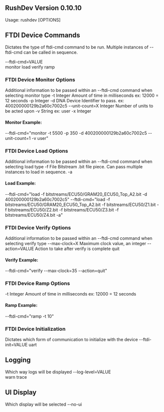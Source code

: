 ## RushDev Version 0.10.10
Usage: rushdev [OPTIONS]

## FTDI Device Commands
Dictates the type of ftdi-cmd command to be run.
Multiple instances of --ftdi-cmd can be called in sequence.

--ftdi-cmd=VALUE      
    monitor
    load
    verify
    ramp

### FTDI Device Monitor Options
Additional information to be passed within an --ftdi-cmd command when selecting monitor type
-t                  Integer     Amount of time in milliseconds      ex: 12000 = 12 seconds
-p                  Integer
-d                  DNA         Device Identifier to pass.          ex: 400200000129b2a60c7002c5
--unit-count=X      Integer     Number of units to be acted upon
-v                  String                                          ex: user
-x                  Integer

#### Monitor Example:
--ftdi-cmd="monitor -t 5500 -p 350 -d 400200000129b2a60c7002c5 --unit-count=1 -v user"


### FTDI Device Load Options
Additional information to be passed within an --ftdi-cmd command when selecting load type
-f                  File        Bitstream .bit file piece. Can pass multiple instances to load in sequence.
-a

#### Load Example:
--ftdi-cmd="load -f bitstreams/ECU50/GRAM20_ECU50_Top_A2.bit -d 400200000129b2a60c7002c5"
--ftdi-cmd="load -f bitstreams/ECU50/GRAM20_ECU50_Top_A2.bit -f bitstreams/ECU50/Z1.bit -f bitstreams/ECU50/Z2.bit -f bitstreams/ECU50/Z3.bit -f bitstreams/ECU50/Z4.bit  -a"

### FTDI Device Verify Options
Additional information to be passed within an --ftdi-cmd command when selecting verify type
--max-clock=X       Maximum clock value, an integer
--action=VALUE      Action to take after verify is complete
    quit

#### Verify Example:
--ftdi-cmd="verify --max-clock=35 --action=quit"

### FTDI Device Ramp Options
-t                  Integer     Amount of time in milliseconds      ex: 12000 = 12 seconds

#### Ramp Example:
--ftdi-cmd="ramp -t 10"

### FTDI Device Initialization
Dictates which form of communication to initialize with the device
--ftdi-init=VALUE
    uart

## Logging
Which way logs will be displayed
--log-level=VALUE     
    warn
    trace

## UI Display
Which display will be selected
--no-ui         